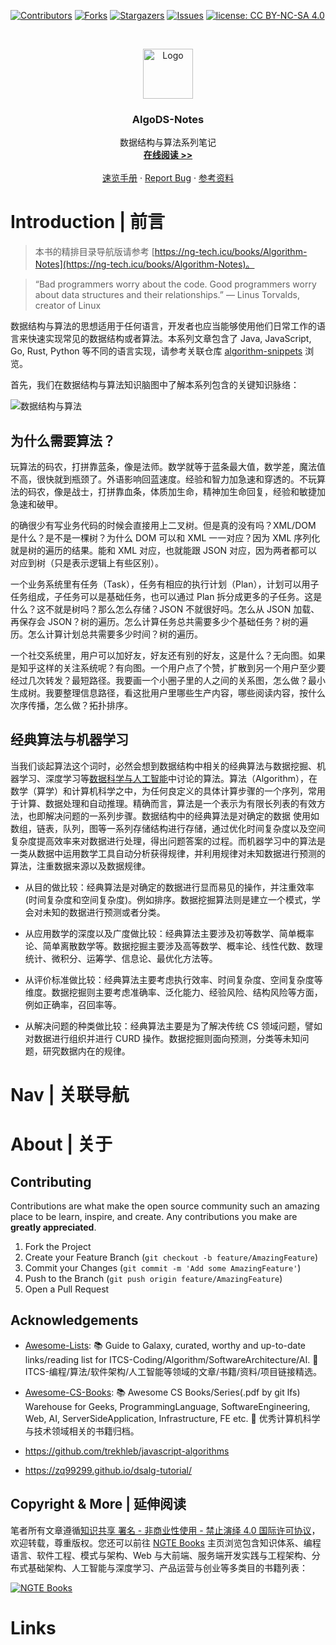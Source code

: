 [![Contributors][contributors-shield]][contributors-url]
[![Forks][forks-shield]][forks-url]
[![Stargazers][stars-shield]][stars-url]
[![Issues][issues-shield]][issues-url]
[![license: CC BY-NC-SA 4.0](https://img.shields.io/badge/license-CC%20BY--NC--SA%204.0-lightgrey.svg)][license-url]

<!-- PROJECT LOGO -->
<br />
<p align="center">
  <a href="https://github.com/wx-chevalier/AlgoDS-Notes">
    <img src="https://s2.ax1x.com/2020/01/06/lr21MT.png" alt="Logo" width="80" height="80">
  </a>

  <h3 align="center">AlgoDS-Notes</h3>

  <p align="center">
    数据结构与算法系列笔记
    <br />
    <a href="https://github.com/wx-chevalier/AlgoDS-Notes"><strong>在线阅读 >> </strong></a>
    <br />
    <br />
    <a href="https://github.com/wx-chevalier/AlgoDS-Notes">速览手册</a>
    ·
    <a href="https://github.com/wx-chevalier/AlgoDS-Notes/issues">Report Bug</a>
    ·
    <a href="https://github.com/wx-chevalier/AlgoDS-Notes/issues">参考资料</a>
  </p>
</p>

<!-- ABOUT THE PROJECT -->

# Introduction | 前言

> 本书的精排目录导航版请参考 [https://ng-tech.icu/books/Algorithm-Notes](https://ng-tech.icu/books/Algorithm-Notes)。

> “Bad programmers worry about the code. Good programmers worry about data structures and their relationships.”
> — Linus Torvalds, creator of Linux

数据结构与算法的思想适用于任何语言，开发者也应当能够使用他们日常工作的语言来快速实现常见的数据结构或者算法。本系列文章包含了 Java, JavaScript, Go, Rust, Python 等不同的语言实现，请参考关联仓库 [algorithm-snippets](https://github.com/wx-chevalier/algorithm-snippets) 浏览。

首先，我们在数据结构与算法知识脑图中了解本系列包含的关键知识脉络：

![数据结构与算法](https://assets.ng-tech.icu/item/20230418155844.png)

## 为什么需要算法？

玩算法的码农，打拼靠蓝条，像是法师。数学就等于蓝条最大值，数学差，魔法值不高，很快就到瓶颈了。外语影响回蓝速度。经验和智力加急速和穿透的。不玩算法的码农，像是战士，打拼靠血条，体质加生命，精神加生命回复，经验和敏捷加急速和破甲。

的确很少有写业务代码的时候会直接用上二叉树。但是真的没有吗？XML/DOM 是什么？是不是一棵树？为什么 DOM 可以和 XML 一一对应？因为 XML 序列化就是树的遍历的结果。能和 XML 对应，也就能跟 JSON 对应，因为两者都可以对应到树（只是表示逻辑上有些区别）。

一个业务系统里有任务（Task），任务有相应的执行计划（Plan），计划可以用子任务组成，子任务可以是基础任务，也可以通过 Plan 拆分成更多的子任务。这是什么？这不就是树吗？那么怎么存储？JSON 不就很好吗。怎么从 JSON 加载、再保存会 JSON？树的遍历。怎么计算任务总共需要多少个基础任务？树的遍历。怎么计算计划总共需要多少时间？树的遍历。

一个社交系统里，用户可以加好友，好友还有别的好友，这是什么？无向图。如果是知乎这样的关注系统呢？有向图。一个用户点了个赞，扩散到另一个用户至少要经过几次转发？最短路径。我要画一个小圈子里的人之间的关系图，怎么做？最小生成树。我要整理信息路径，看这批用户里哪些生产内容，哪些阅读内容，按什么次序传播，怎么做？拓扑排序。

## 经典算法与机器学习

当我们谈起算法这个词时，必然会想到数据结构中相关的经典算法与数据挖掘、机器学习、深度学习等[数据科学与人工智能](https://github.com/wx-chevalier/AIDL-Notes)中讨论的算法。算法（Algorithm），在数学（算学）和计算机科学之中，为任何良定义的具体计算步骤的一个序列，常用于计算、数据处理和自动推理。精确而言，算法是一个表示为有限长列表的有效方法，也即解决问题的一系列步骤。数据结构中的经典算法是对确定的数据 使用如数组，链表，队列，图等一系列存储结构进行存储，通过优化时间复杂度以及空间复杂度提高效率来对数据进行处理，得出问题答案的过程。而机器学习中的算法是一类从数据中运用数学工具自动分析获得规律，并利用规律对未知数据进行预测的算法，注重数据来源以及数据规律。

- 从目的做比较：经典算法是对确定的数据进行显而易见的操作，并注重效率(时间复杂度和空间复杂度)。例如排序。数据挖掘算法则是建立一个模式，学会对未知的数据进行预测或者分类。

- 从应用数学的深度以及广度做比较：经典算法主要涉及初等数学、简单概率论、简单离散数学等。数据挖掘主要涉及高等数学、概率论、线性代数、数理统计、微积分、运筹学、信息论、最优化方法等。

- 从评价标准做比较：经典算法主要考虑执行效率、时间复杂度、空间复杂度等维度。数据挖掘则主要考虑准确率、泛化能力、经验风险、结构风险等方面，例如正确率，召回率等。

- 从解决问题的种类做比较：经典算法主要是为了解决传统 CS 领域问题，譬如对数据进行组织并进行 CURD 操作。数据挖掘则面向预测，分类等未知问题，研究数据内在的规律。

# Nav | 关联导航

# About | 关于

<!-- CONTRIBUTING -->

## Contributing

Contributions are what make the open source community such an amazing place to be learn, inspire, and create. Any contributions you make are **greatly appreciated**.

1. Fork the Project
2. Create your Feature Branch (`git checkout -b feature/AmazingFeature`)
3. Commit your Changes (`git commit -m 'Add some AmazingFeature'`)
4. Push to the Branch (`git push origin feature/AmazingFeature`)
5. Open a Pull Request

<!-- ACKNOWLEDGEMENTS -->

## Acknowledgements

- [Awesome-Lists](https://github.com/wx-chevalier/Awesome-Lists): 📚 Guide to Galaxy, curated, worthy and up-to-date links/reading list for ITCS-Coding/Algorithm/SoftwareArchitecture/AI. 💫 ITCS-编程/算法/软件架构/人工智能等领域的文章/书籍/资料/项目链接精选。

- [Awesome-CS-Books](https://github.com/wx-chevalier/Awesome-CS-Books): :books: Awesome CS Books/Series(.pdf by git lfs) Warehouse for Geeks, ProgrammingLanguage, SoftwareEngineering, Web, AI, ServerSideApplication, Infrastructure, FE etc. :dizzy: 优秀计算机科学与技术领域相关的书籍归档。

- https://github.com/trekhleb/javascript-algorithms

- https://zq99299.github.io/dsalg-tutorial/

## Copyright & More | 延伸阅读

笔者所有文章遵循[知识共享 署名 - 非商业性使用 - 禁止演绎 4.0 国际许可协议](https://creativecommons.org/licenses/by-nc-nd/4.0/deed.zh)，欢迎转载，尊重版权。您还可以前往 [NGTE Books](https://ng-tech.icu/books-gallery/) 主页浏览包含知识体系、编程语言、软件工程、模式与架构、Web 与大前端、服务端开发实践与工程架构、分布式基础架构、人工智能与深度学习、产品运营与创业等多类目的书籍列表：

[![NGTE Books](https://s2.ax1x.com/2020/01/18/19uXtI.png)](https://ng-tech.icu/books-gallery/)

<!-- MARKDOWN LINKS & IMAGES -->
<!-- https://www.markdownguide.org/basic-syntax/#reference-style-links -->

[contributors-shield]: https://img.shields.io/github/contributors/wx-chevalier/AlgoDS-Notes.svg?style=flat-square
[contributors-url]: https://github.com/wx-chevalier/AlgoDS-Notes/graphs/contributors
[forks-shield]: https://img.shields.io/github/forks/wx-chevalier/AlgoDS-Notes.svg?style=flat-square
[forks-url]: https://github.com/wx-chevalier/AlgoDS-Notes/network/members
[stars-shield]: https://img.shields.io/github/stars/wx-chevalier/AlgoDS-Notes.svg?style=flat-square
[stars-url]: https://github.com/wx-chevalier/AlgoDS-Notes/stargazers
[issues-shield]: https://img.shields.io/github/issues/wx-chevalier/AlgoDS-Notes.svg?style=flat-square
[issues-url]: https://github.com/wx-chevalier/AlgoDS-Notes/issues
[license-shield]: https://img.shields.io/github/license/wx-chevalier/AlgoDS-Notes.svg?style=flat-square
[license-url]: https://github.com/wx-chevalier/AlgoDS-Notes/blob/master/LICENSE.txt

# Links
